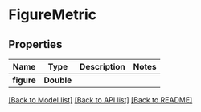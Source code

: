 # FigureMetric

## Properties
Name | Type | Description | Notes
------------ | ------------- | ------------- | -------------
**figure** | **Double** |  | 

[[Back to Model list]](../README.md#documentation-for-models) [[Back to API list]](../README.md#documentation-for-api-endpoints) [[Back to README]](../README.md)



